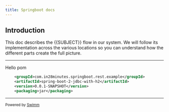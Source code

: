 ```yaml
---
title: Springboot docs
---
```

## Introduction

This doc describes the {{SUBJECT}} flow in our system. We will follow its implementation across the various locations so you can understand how the different parts create the full picture.

<SwmSnippet path="/spring-boot-2-jdbc-with-h2/pom.xml" line="6">

---

Hello pom

```xml
	<groupId>com.in28minutes.springboot.rest.example</groupId>
	<artifactId>spring-boot-2-jdbc-with-h2</artifactId>
	<version>0.0.1-SNAPSHOT</version>
	<packaging>jar</packaging>

```

---

</SwmSnippet>

<SwmMeta version="3.0.0" repo-id="Z2l0aHViJTNBJTNBc3ByaW5nLWJvb3QtZXhhbXBsZXMlM0ElM0FjaHByMjAxMQ==" repo-name="spring-boot-examples"><sup>Powered by [Swimm](https://app.swimm.io/)</sup></SwmMeta>

